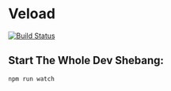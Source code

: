 # Veload
[![Build Status](https://travis-ci.com/spencermize/Veload.svg?branch=master)](https://travis-ci.com/spencermize/Veload)
## Start The Whole Dev Shebang:
`npm run watch`
